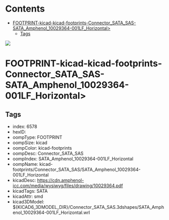 



Contents
========

* [FOOTPRINT-kicad-kicad-footprints-Connector_SATA_SAS-SATA_Amphenol_10029364-001LF_Horizontal>](#footprint-kicad-kicad-footprints-connector_sata_sas-sata_amphenol_10029364-001lf_horizontal)
	* [Tags](#tags)
  
![][im]
# FOOTPRINT-kicad-kicad-footprints-Connector_SATA_SAS-SATA_Amphenol_10029364-001LF_Horizontal>

## Tags

- index: 6578
- hexID: 
- oompType: FOOTPRINT
- oompSize: kicad
- oompColor: kicad-footprints
- oompDesc: Connector_SATA_SAS
- oompIndex: SATA_Amphenol_10029364-001LF_Horizontal
- oompName: kicad-footprints/Connector_SATA_SAS/SATA_Amphenol_10029364-001LF_Horizontal
- kicadDesc: https://cdn.amphenol-icc.com/media/wysiwyg/files/drawing/10029364.pdf
- kicadTags: SATA
- kicadAttr: smd
- kicad3DModel: ${KICAD6_3DMODEL_DIR}/Connector_SATA_SAS.3dshapes/SATA_Amphenol_10029364-001LF_Horizontal.wrl



[im]: image.png

